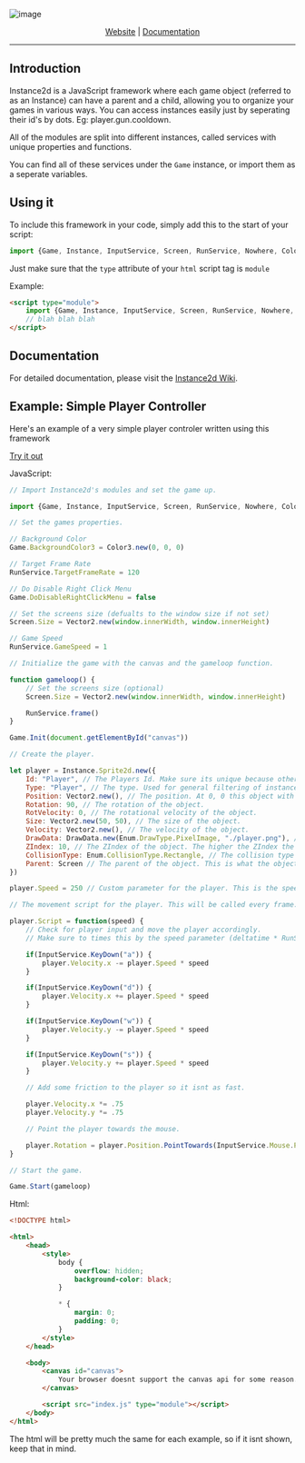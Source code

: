 ![image](https://instance2d.js.org/images/Text_And_Icon.svg)

<p align="center"><a href="https://instance2d.js.org">Website</a> | <a href="https://instance2d.js.org/documentation">Documentation</a></p>

---

## Introduction

Instance2d is a JavaScript framework where each game object (referred to as an Instance) can have a parent and a child, allowing you to organize your games in various ways.
You can access instances easily just by seperating their id's by dots. Eg: player.gun.cooldown.

All of the modules are split into different instances, called services with unique properties and functions.

You can find all of these services under the `Game` instance, or import them as a seperate variables.

## Using it

To include this framework in your code, simply add this to the start of your script:

```js
import {Game, Instance, InputService, Screen, RunService, Nowhere, Color3, Vector2, Enum, DrawData} from 'https://nikaxe-dev.github.io/Instance2d/Instance2d.js'
```

Just make sure that the `type` attribute of your `html` script tag is `module`

Example:

```html
<script type="module">
    import {Game, Instance, InputService, Screen, RunService, Nowhere, Color3, Vector2, Enum, DrawData} from 'https://nikaxe-dev.github.io/Instance2d/Instance2d.js'
    // blah blah blah
</script>
```

## Documentation

For detailed documentation, please visit the [Instance2d Wiki](https://insance2d.js.org/documentation).

## Example: Simple Player Controller

Here's an example of a very simple player controler written using this framework

[Try it out](https://nikaxe-dev.github.io/Instance2d/examples/Basic_Player_Controller/)

JavaScript:
```js
// Import Instance2d's modules and set the game up.

import {Game, Instance, InputService, Screen, RunService, Nowhere, Color3, Vector2, Enum, DrawData} from '/Instance2d/Instance2d.js'

// Set the games properties.

// Background Color
Game.BackgroundColor3 = Color3.new(0, 0, 0)

// Target Frame Rate
RunService.TargetFrameRate = 120

// Do Disable Right Click Menu
Game.DoDisableRightClickMenu = false

// Set the screens size (defualts to the window size if not set)
Screen.Size = Vector2.new(window.innerWidth, window.innerHeight)

// Game Speed
RunService.GameSpeed = 1

// Initialize the game with the canvas and the gameloop function.

function gameloop() {
    // Set the screens size (optional)
    Screen.Size = Vector2.new(window.innerWidth, window.innerHeight)

    RunService.frame()
}

Game.Init(document.getElementById("canvas"))

// Create the player.

let player = Instance.Sprite2d.new({
    Id: "Player", // The Players Id. Make sure its unique because otherwise you risk overwriting other instances.
    Type: "Player", // The type. Used for general filtering of instances.
    Position: Vector2.new(), // The position. At 0, 0 this object with be at the center of the screen.
    Rotation: 90, // The rotation of the object.
    RotVelocity: 0, // The rotational velocity of the object.
    Size: Vector2.new(50, 50), // The size of the object.
    Velocity: Vector2.new(), // The velocity of the object.
    DrawData: DrawData.new(Enum.DrawType.PixelImage, "./player.png"), // The draw data of the object. Find out more about DrawData in the documentation.
    ZIndex: 10, // The ZIndex of the object. The higher the ZIndex the more in front the object will be.
    CollisionType: Enum.CollisionType.Rectangle, // The collision type of the object. Find out more about CollisionType in the documentation.
    Parent: Screen // The parent of the object. This is what the object is inside of. In this case it is the Screen.
})

player.Speed = 250 // Custom parameter for the player. This is the speed of the player that will be used in the players functions.

// The movement script for the player. This will be called every frame.

player.Script = function(speed) {
    // Check for player input and move the player accordingly.
    // Make sure to times this by the speed parameter (deltatime * RunService.GameSpeed)

    if(InputService.KeyDown("a")) {
        player.Velocity.x -= player.Speed * speed
    }

    if(InputService.KeyDown("d")) {
        player.Velocity.x += player.Speed * speed
    }

    if(InputService.KeyDown("w")) {
        player.Velocity.y -= player.Speed * speed
    }

    if(InputService.KeyDown("s")) {
        player.Velocity.y += player.Speed * speed
    }

    // Add some friction to the player so it isnt as fast.

    player.Velocity.x *= .75
    player.Velocity.y *= .75

    // Point the player towards the mouse.

    player.Rotation = player.Position.PointTowards(InputService.Mouse.PointPosition) - 270
}

// Start the game.

Game.Start(gameloop)
```

Html:
```html
<!DOCTYPE html>

<html>
    <head>
        <style>
            body {
                overflow: hidden;
                background-color: black;
            }

            * {
                margin: 0;
                padding: 0;
            }
        </style>
    </head>

    <body>
        <canvas id="canvas">
            Your browser doesnt support the canvas api for some reason.
        </canvas>

        <script src="index.js" type="module"></script>
    </body>
</html>
```

The html will be pretty much the same for each example, so if it isnt shown, keep that in mind.